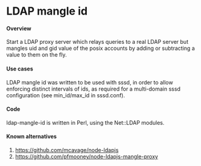 # LDAP mangle id

#### Overview
  Start a LDAP proxy server which relays queries to a real LDAP server but
  mangles uid and gid value of the posix accounts by adding or subtracting a
  value to them on the fly.

#### Use cases
  LDAP mangle id was written to be used with sssd, in order to allow enforcing distinct intervals of ids, as required for a multi-domain sssd configuration (see min_id/max_id in sssd.conf).
  
#### Code
  ldap-mangle-id is written in Perl, using the Net::LDAP modules.
  
#### Known alternatives
1.  https://github.com/mcavage/node-ldapjs
2.  https://github.com/pfmooney/node-ldapjs-mangle-proxy
